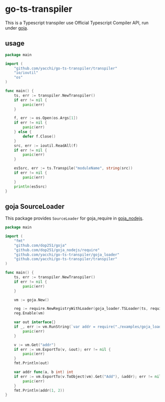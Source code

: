 # go-ts-transpiler

This is a Typescript transpiler use Official Typescript Compiler API, run under [goja](https://github.com/dop251/goja).

## usage

```go
package main

import (
	"github.com/yacchi/go-ts-transpiler/transpiler"
	"io/ioutil"
	"os"
)

func main() {
	ts, err := transpiler.NewTranspiler()
	if err != nil {
		panic(err)
	}

	f, err := os.Open(os.Args[1])
	if err != nil {
		panic(err)
	} else {
		defer f.Close()
	}
	src, err := ioutil.ReadAll(f)
	if err != nil {
		panic(err)
	}

	es5src, err := ts.Transpile("moduleName", string(src))
	if err != nil {
		panic(err)
	}
	println(es5src)
}
```

## goja SourceLoader

This package provides `SourceLoader` for goja_require in [goja_nodejs](https://github.com/dop251/goja_nodejs).

```go
package main

import (
	"fmt"
	"github.com/dop251/goja"
	"github.com/dop251/goja_nodejs/require"
	"github.com/yacchi/go-ts-transpiler/goja_loader"
	"github.com/yacchi/go-ts-transpiler/transpiler"
)

func main() {
	ts, err := transpiler.NewTranspiler()
	if err != nil {
		panic(err)
	}

	vm := goja.New()

	reg := require.NewRegistryWithLoader(goja_loader.TSLoader(ts, require.DefaultSourceLoader))
	reg.Enable(vm)

	var out interface{}
	if _, err := vm.RunString(`var addr = require("./examples/goja_loader")`); err != nil {
		panic(err)
	}

	v := vm.Get("addr")
	if err := vm.ExportTo(v, &out); err != nil {
		panic(err)
	}
	fmt.Println(out)

	var addr func(a, b int) int
	if err := vm.ExportTo(v.ToObject(vm).Get("Add"), &addr); err != nil {
		panic(err)
	}
	fmt.Println(addr(1, 2))
}
```